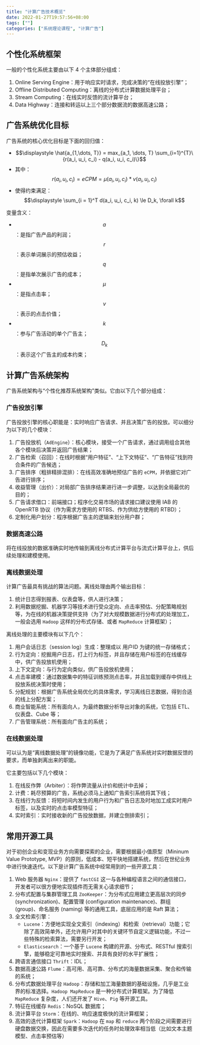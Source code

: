 ```yaml
---
title: "计算广告技术概览"
date: 2022-01-27T19:57:56+08:00
tags: [""]
categories: ["系统理论课程", "计算广告"]
---
```



## 个性化系统框架

一般的个性化系统主要由以下 4 个主体部分组成：

1. Online Serving Engine：用于响应实时请求，完成决策的“在线投放引擎”；
2. Offline Distributed Computing：离线的分布式计算数据处理平台；
3. Stream Computing：在线实时反馈的流计算平台；
4. Data Highway：连接和转运以上三个部分数据流的数据高速公路；

## 广告系统优化目标

广告系统的核心优化目标是下面的回归值：

- $$\displaystyle \hat{a_{1,\dots, T}} = max_{a_1, \dots, T} \sum_{i=1}^{T}\{r(a_i, u_i, c_i) - q(a_i, u_i, c_i)\}$$
- 其中：$$r(a_i, u_i, c_i) = eCPM = \mu(a_i, u_i, c_i) * v(a_i, u_i, c_i)$$
- 使得约束满足：$$\displaystyle \sum_{i = 1}^T d(a_i, u_i, c_i, k) \le D_k, \forall k$$

变量含义：

- $$a$$：是指广告产品的利润；$$r$$：表示单词展示的预估收益；$$q$$：是指单次展示广告的成本；
- $$\mu$$：是指点击率；$$v$$：表示的点击价值；
- $$k$$：参与广告活动的单个广告主；$$D_k$$：表示这个广告主的成本约束；

## 计算广告系统架构

广告系统架构与“个性化推荐系统架构”类似。它由以下几个部分组成：

### 广告投放引擎

广告投放引擎的核心职能是：实时响应广告请求、并且决策广告的投放。可以细分为以下的几个模块：

1. 广告投放机（`AdEngine`）：核心模块，接受一个广告请求，通过调用组合其他各个模块后决策并返回广告结果；
2. 广告检索（召回）：在线时根据“用户特征”、“上下文特征”、“广告特征”找到符合条件的广告候选；
3. 广告排序（粗排精排混排）：在线高效准确地预估广告的 `eCPM`，并依据它对广告进行排序；
4. 收益管理（出价）：对局部广告排序结果进行进一步调整，以达到全局最优的目的；
5. 广告请求借口：前端接口；程序化交易市场的请求接口建议使用 IAB 的 OpenRTB 协议（作为需求方使用的 RTBS、作为供给方使用的 RTBD）；
6. 定制化用户划分：程序根据广告主的逻辑来划分用户群；

### 数据高速公路

将在线投放的数据准确实时地传输到离线分布式计算平台与流式计算平台上，供后续处理和建模使用。

### 离线数据处理

计算广告最具有挑战的算法问题。离线处理由两个输出目标：

1. 统计日志得到报表、仪表盘等，供人进行决策；
2. 利用数据挖掘、机器学习等技术进行受众定向、点击率预估、分配策略规划等，为在线的机器决策提供支持（为了对大规模数据进行分布式的处理加工，一般会选用 `Hadoop` 这样的分布式存储、或者 `MapReduce` 计算框架）；

离线处理的主要模块有以下几个：

1. 用户会话日志（session log）生成：整理成以 用户ID 为键的统一存储格式；
2. 行为定向：挖掘用户日志，打上行为标签，并且存储在用户标签的在线缓存中，供广告投放机使用；
3. 上下文定向：与行为定向类似，供广告投放机使用；
4. 点击率建模：通过数据集中的特征训练预测点击率，并且加载到缓存中供线上投放系统决策时使用；
5. 分配规划：根据广告系统全局优化的具体需求，学习离线日志数据，得到合适的线上分配方案；
6. 商业智能系统：所有面向人，为最终数据分析导出对象的系统，它包括 ETL、仪表盘、Cube 等；
7. 广告管理系统：所有面向广告主的系统；

### 在线数据处理

可以认为是“离线数据处理”的镜像功能，它是为了满足广告系统对实时数据反馈的要求，而单独剥离出来的职能。

它主要包括以下几个模块：

1. 在线反作弊（Arbiter）：将作弊流量从计价和统计中去掉；
2. 计费：耗尽预算的广告，系统必须马上通知广告索引系统将其下线；
3. 在线行为反馈：将短时间内发生的用户行为和广告日志及时地加工成实时用户标签，以及实时的点击率模型特征；
4. 实时索引：实时接收新的广告投放数据，并建立倒排索引；

## 常用开源工具

对于初创企业和变现业务方向需要探索的企业，需要根据最小值原型（Mininum Value Prototype, MVP）的原则，低成本、短平快地搭建系统，然后在世纪业务中进行快速迭代。以下是计算广告系统中经常用到的一些开源工具：

1. Web 服务器 `Nginx`：提供了 `fastCGI` 这一与各种编程语言之间的通信接口，开发者可以很方便地实现插件而无需关心请求细节；
2. 分布式配置与集群管理工具 `ZooKeeper`：为分布式应用建立更高层次的同步 (synchronization)、配置管理 (configuration maintenance)、群组 (group)、命名服务 (naming) 等的通用工具，底层应用的是 Raft 算法；
3. 全文检索引擎：
   - `Lucene`：方便地实现全文索引（indexing）和检索（retrieval）功能；它除了高效简单外，还允许用户对其中的关键环节自定义逻辑功能，不过一些特殊的检索算法，需要另行开发；
   - `Elasticsearch`：一个基于 `Lucene` 构建的开源、分布式、RESTful 搜索引擎，能够稳定可靠地实时搜索、并具有良好的水平扩展性；
4. 跨语言通信接口 `Thrift`：IDL；
5. 数据高速公路 `Flume`：高可用、高可靠、分布式的海量数据采集、聚合和传输的系统；
6. 分布式数据处理平台 `Hadoop`：存储和加工海量数据的基础设施，几乎是工业界的标准选择。`Hadoop MapReduce` 是一种分布式计算框架。为了降低 `MapReduce` 复杂度，人们还开发了 `Hive`、`Pig` 等开源工具。
7. 特征在线缓存 `Redis`：NoSQL 数据库；
8. 流计算平台 `Storm`：在线的、响应速度极快的流计算框架；
9. 高效的迭代计算框架 `Spark`：`Hadoop` 在 `map` 和 `reduce` 两个阶段之间需要进行硬盘数据交换，因此在需要多次迭代的任务时处理效率相当低（比如文本主题模型、点击率预估等）


